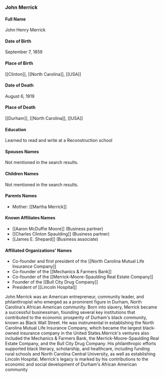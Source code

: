 ### John Merrick

#### Full Name

John Henry Merrick

#### Date of Birth

September 7, 1859

#### Place of Birth

[[Clinton]], [[North Carolina]], [[USA]]

#### Date of Death

August 6, 1919

#### Place of Death

[[Durham]], [[North Carolina]], [[USA]]

#### Education

Learned to read and write at a Reconstruction school

#### Spouses Names

Not mentioned in the search results.

#### Children Names

Not mentioned in the search results.

#### Parents Names

- Mother: [[Martha Merrick]]

#### Known Affiliates Names

- [[Aaron McDuffie Moore]] (Business partner)
- [[Charles Clinton Spaulding]] (Business partner)
- [[James E. Shepard]] (Business associate)

#### Affiliated Organizations' Names

- Co-founder and first president of the [[North Carolina Mutual Life Insurance Company]]
- Co-founder of the [[Mechanics & Farmers Bank]]
- Co-founder of the [[Merrick-Moore-Spaulding Real Estate Company]]
- Founder of the [[Bull City Drug Company]]
- President of [[Lincoln Hospital]]

John Merrick was an American entrepreneur, community leader, and philanthropist who emerged as a prominent figure in Durham, North Carolina's African American community. Born into slavery, Merrick became a successful businessman, founding several key institutions that contributed to the economic prosperity of Durham's black community, known as Black Wall Street. He was instrumental in establishing the North Carolina Mutual Life Insurance Company, which became the largest black-owned insurance company in the United States.Merrick's ventures also included the Mechanics & Farmers Bank, the Merrick-Moore-Spaulding Real Estate Company, and the Bull City Drug Company. His philanthropic efforts supported black literacy, scholarship, and healthcare, including funding rural schools and North Carolina Central University, as well as establishing Lincoln Hospital. Merrick's legacy is marked by his contributions to the economic and social development of Durham's African American community